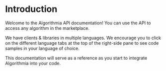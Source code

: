 # Introduction

Welcome to the Algorithmia API documentation! You can use the API to access any algorithm in the marketplace.

We have clients & libraries in multiple languages. We encourage you to click on the different language tabs at the top of the right-side pane to see code samples in your language of choice. 

This documentation will serve as a reference as you start to integrate Algorithmia into your code.